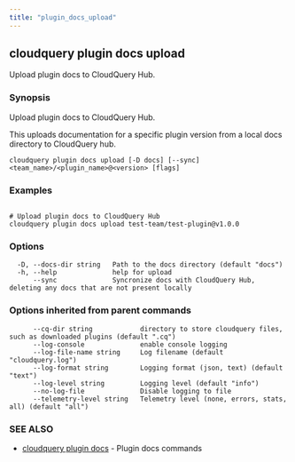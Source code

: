 ```yaml
---
title: "plugin_docs_upload"
---
```

## cloudquery plugin docs upload

Upload plugin docs to CloudQuery Hub.

### Synopsis

Upload plugin docs to CloudQuery Hub.

This uploads documentation for a specific plugin version from a local docs directory to CloudQuery hub.


```
cloudquery plugin docs upload [-D docs] [--sync] <team_name>/<plugin_name>@<version> [flags]
```

### Examples

```

# Upload plugin docs to CloudQuery Hub
cloudquery plugin docs upload test-team/test-plugin@v1.0.0
```

### Options

```
  -D, --docs-dir string   Path to the docs directory (default "docs")
  -h, --help              help for upload
      --sync              Syncronize docs with CloudQuery Hub, deleting any docs that are not present locally
```

### Options inherited from parent commands

```
      --cq-dir string            directory to store cloudquery files, such as downloaded plugins (default ".cq")
      --log-console              enable console logging
      --log-file-name string     Log filename (default "cloudquery.log")
      --log-format string        Logging format (json, text) (default "text")
      --log-level string         Logging level (default "info")
      --no-log-file              Disable logging to file
      --telemetry-level string   Telemetry level (none, errors, stats, all) (default "all")
```

### SEE ALSO

* [cloudquery plugin docs](/docs/reference/cli/cloudquery_plugin_docs)	 - Plugin docs commands

